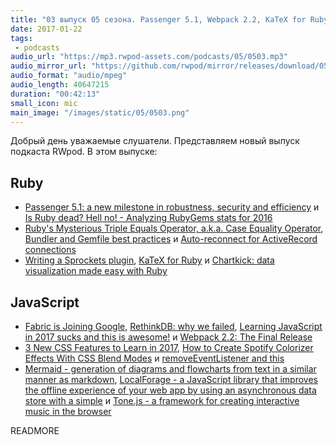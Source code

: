 ```yaml
---
title: "03 выпуск 05 сезона. Passenger 5.1, Webpack 2.2, KaTeX for Ruby, Chartkick, Mermaid, LocalForage, Tone.js и прочее"
date: 2017-01-22
tags:
 - podcasts
audio_url: "https://mp3.rwpod-assets.com/podcasts/05/0503.mp3"
audio_mirror_url: "https://github.com/rwpod/mirror/releases/download/05.03/0503.mp3"
audio_format: "audio/mpeg"
audio_length: 40647215
duration: "00:42:13"
small_icon: mic
main_image: "/images/static/05/0503.png"
---
```


Добрый день уважаемые слушатели. Представляем новый выпуск подкаста RWpod. В этом выпуске:

## Ruby

 - [Passenger 5.1: a new milestone in robustness, security and efficiency](https://blog.phusion.nl/2017/01/10/passenger-5-1-1/) и [Is Ruby dead? Hell no! - Analyzing RubyGems stats for 2016](https://infinum.co/the-capsized-eight/analyzing-rubygems-stats-v2016)
 - [Ruby's Mysterious Triple Equals Operator, a.k.a. Case Equality Operator](http://www.rubyletter.com/blog/2017/01/18/ruby-triple-equals-operator.html), [Bundler and Gemfile best practices](https://depfu.io/blog/2017/01/18/bundler-and-gemfile-best-practices) и [Auto-reconnect for ActiveRecord connections](http://dalibornasevic.com/posts/77-auto-reconnect-for-activerecord-connections)
 - [Writing a Sprockets plugin](http://masa331.github.io/2017/01/10/writing_sprockets_plugin.html), [KaTeX for Ruby](https://github.com/glebm/katex-ruby) и [Chartkick: data visualization made easy with Ruby](http://blog.redpanthers.co/chartkick-data-visualization-easy-ruby/)

## JavaScript

 - [Fabric is Joining Google](https://fabric.io/blog/fabric-joins-google), [RethinkDB: why we failed](http://www.defstartup.org/2017/01/18/why-rethinkdb-failed.html), [Learning JavaScript in 2017 sucks and this is awesome!](https://medium.com/@lucasdaltro/learning-javascript-in-2017-sucks-and-this-is-very-good-35e883223406) и [Webpack 2.2: The Final Release](https://medium.com/webpack/webpack-2-2-the-final-release-76c3d43bf144)
 - [3 New CSS Features to Learn in 2017](https://bitsofco.de/3-new-css-features-to-learn-in-2017/), [How to Create Spotify Colorizer Effects With CSS Blend Modes](http://webdesignerwall.com/tutorials/create-spotify-colorizer-effects-css-blend-modes) и [removeEventListener and this](https://kostasbariotis.com/removeeventlistener-and-this/)
 - [Mermaid - generation of diagrams and flowcharts from text in a similar manner as markdown](http://knsv.github.io/mermaid/), [LocalForage - a JavaScript library that improves the offline experience of your web app by using an asynchronous data store with a simple](https://localforage.github.io/localForage/) и [Tone.js - a framework for creating interactive music in the browser](https://tonejs.github.io/)


READMORE
